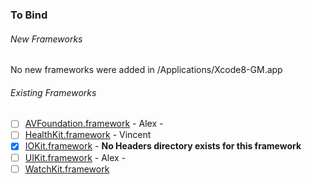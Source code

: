 ### To Bind
###### New Frameworks
No new frameworks were added in /Applications/Xcode8-GM.app

###### Existing Frameworks
- [ ] [AVFoundation.framework](https://github.com/xamarin/xamarin-macios/wiki/AVFoundation-iOS-GM) - Alex -
- [ ] [HealthKit.framework](https://github.com/xamarin/xamarin-macios/wiki/HealthKit-iOS-GM) - Vincent
- [X] [IOKit.framework](https://github.com/xamarin/xamarin-macios/wiki/IOKit-iOS-GM) - **No Headers directory exists for this framework**
- [ ] [UIKit.framework](https://github.com/xamarin/xamarin-macios/wiki/UIKit-iOS-GM) - Alex - 
- [ ] [WatchKit.framework](https://github.com/xamarin/xamarin-macios/wiki/WatchKit-iOS-GM)

